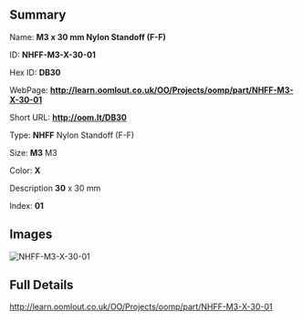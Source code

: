 

## Summary
 
Name: __M3 x 30 mm Nylon Standoff (F-F)__

ID: __NHFF-M3-X-30-01__

Hex ID: __DB30__

WebPage: __http://learn.oomlout.co.uk/OO/Projects/oomp/part/NHFF-M3-X-30-01__

Short URL: __http://oom.lt/DB30__


Type: __NHFF__ Nylon Standoff (F-F) 

Size: __M3__ M3 

Color: __X__  

Description __30__ x 30 mm 

Index: __01__


## Images
![NHFF-M3-X-30-01](http://oomlout.com/oomp-gen/parts/NHFF-M3-X-30-01/NHFF-M3-X-30-01_420.jpg)



## Full Details

 http://learn.oomlout.co.uk/OO/Projects/oomp/part/NHFF-M3-X-30-01














